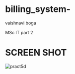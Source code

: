 # billing_system-
vaishnavi boga

MSc IT part 2
# SCREEN SHOT
![pract5d](https://github.com/Vaishuboga3040/billing_system-/assets/122355767/73ee5115-bd5b-41be-a302-87c00d08ba60)
